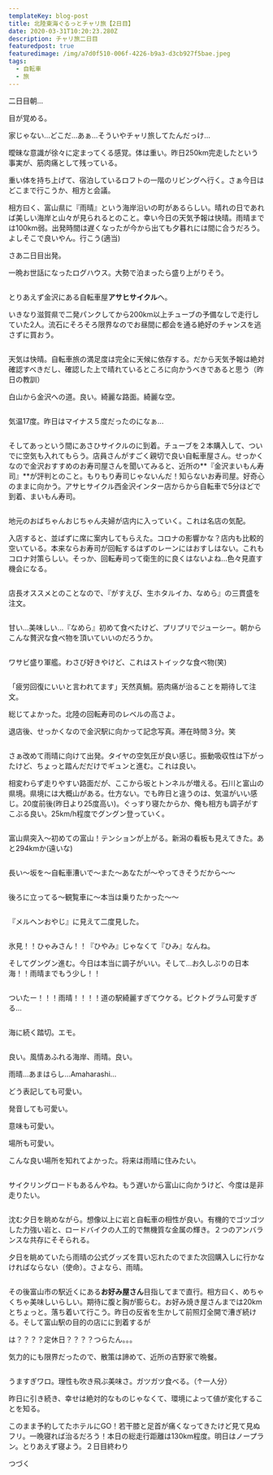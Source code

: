 ```yaml
---
templateKey: blog-post
title: 北陸東海ぐるっとチャリ旅【2日目】
date: 2020-03-31T10:20:23.280Z
description: チャリ旅二日目
featuredpost: true
featuredimage: /img/a7d0f510-006f-4226-b9a3-d3cb927f5bae.jpeg
tags:
  - 自転車
  - 旅
---
```

二日目朝...

目が覚める。

家じゃない…どこだ…あぁ...そういやチャリ旅してたんだっけ…

曖昧な意識が徐々に定まってくる感覚。体は重い。昨日250km完走したという事実が、筋肉痛として残っている。

重い体を持ち上げて、宿泊しているロフトの一階のリビングへ行く。さぁ今日はどこまで行こうか、相方と会議。

相方曰く、富山県に『雨晴』という海岸沿いの町があるらしい。晴れの日であれば美しい海岸と山々が見られるとのこと。幸い今日の天気予報は快晴。雨晴までは100km弱。出発時間は遅くなったが今から出ても夕暮れには間に合うだろう。よしそこで良いやん。行こう(適当)

さあ二日目出発。

一晩お世話になったログハウス。大勢で泊まったら盛り上がりそう。

![]()

とりあえず金沢にある自転車屋**アサヒサイクル**ヘ。

いきなり滋賀県で二発パンクしてから200km以上チューブの予備なしで走行していた2人。流石にそろそろ限界なのでお昼間に都会を通る絶好のチャンスを逃さずに買おう。

![]()

天気は快晴。自転車旅の満足度は完全に天候に依存する。だから天気予報は絶対確認すべきだし、確認した上で晴れているところに向かうべきであると思う（昨日の教訓）

白山から金沢への道。良い。綺麗な路面。綺麗な空。

![]()

気温17度。昨日はマイナス５度だったのになぁ...

![]()

そしてあっという間にあさひサイクルのに到着。チューブを２本購入して、ついでに空気も入れてもらう。店員さんがすごく親切で良い自転車屋さん。せっかくなので金沢おすすめのお寿司屋さんを聞いてみると、近所の**『金沢まいもん寿司』**が評判とのこと。もりもり寿司じゃないんだ！知らないお寿司屋。好奇心のままに向かう。アサヒサイクル西金沢インター店からから自転車で5分ほどで到着、まいもん寿司。

![]()

地元のおばちゃんおじちゃん夫婦が店内に入っていく。これは名店の気配。

入店すると、並ばずに席に案内してもらえた。コロナの影響かな？店内も比較的空いている。本来ならお寿司が回転するはずのレーンにはおすしはない。これもコロナ対策らしい。そっか、回転寿司って衛生的に良くはないよね…色々見直す機会になる。

![]()

店長オススメとのことなので、『がすえび、生ホタルイカ、なめら』の三貫盛を注文。

![]()

甘い...美味しい...『なめら』初めて食べたけど、プリプリでジューシー。朝からこんな贅沢な食べ物を頂いていいのだろうか。

![]()

ワサビ盛り軍艦。わさび好きやけど、これはストイックな食べ物(笑)

![]()

「疲労回復にいいと言われてます」天然真鯛。筋肉痛が治ることを期待して注文。

総じてよかった。北陸の回転寿司のレベルの高さよ。

退店後、せっかくなので金沢駅に向かって記念写真。滞在時間３分。笑

![]()

さぁ改めて雨晴に向けて出発。タイヤの空気圧が良い感じ。振動吸収性は下がったけど、ちょっと踏んだだけでギュンと進む。これは良い。

相変わらず走りやすい路面だが、ここから坂とトンネルが増える。石川と富山の県境。県境には大概山がある。仕方ない。でも昨日と違うのは、気温がいい感じ。20度前後(昨日より25度高い)。ぐっすり寝たからか、俺も相方も調子がすこぶる良い。25km/h程度でグングン登っていく。

![]()

富山県突入〜初めての富山！テンションが上がる。新潟の看板も見えてきた。あと294kmか(遠いな)

![]()

長い〜坂を〜自転車漕いで〜また〜あなたが〜やってきそうだから〜〜

![]()

後ろに立ってる〜観覧車に〜本当は乗りたかった〜〜

![]()

『メルヘンおやじ』に見えて二度見した。

![]()

氷見！！ひゃみさん！！『ひやみ』じゃなくて『ひみ』なんね。

そしてグングン進む。今日は本当に調子がいい。そして...お久しぶりの日本海！！雨晴までもう少し！！

![]()

ついたー！！！雨晴！！！！道の駅綺麗すぎてウケる。ピクトグラム可愛すぎる...

![]()

海に続く踏切。エモ。

![]()

良い。風情あふれる海岸、雨晴。良い。

雨晴…あまはらし…Amaharashi…

どう表記しても可愛い。

発音しても可愛い。

意味も可愛い。

場所も可愛い。

こんな良い場所を知れてよかった。将来は雨晴に住みたい。

![]()

サイクリングロードもあるんやね。もう遅いから富山に向かうけど、今度は是非走りたい。

![]()

沈む夕日を眺めながら。想像以上に岩と自転車の相性が良い。有機的でゴツゴツした力強い岩と、ロードバイクの人工的で無機質な金属の輝き。２つのアンバランスな共存にそそられる。

夕日を眺めていたら雨晴の公式グッズを買い忘れたのでまた次回購入しに行かなければならない（使命）。さよなら、雨晴。

![]()

その後富山市の駅近くにある**お好み屋さん**目指してまで直行。相方曰く、めちゃくちゃ美味しいらしい。期待に腹と胸が膨らむ。お好み焼き屋さんまでは20kmとちょっと。落ち着いて行こう。昨日の反省を生かして前照灯全開で漕ぎ続ける。そして富山駅の目的の店にに到着するが

は？？？？定休日？？？？つらたん。。。

気力的にも限界だったので、散策は諦めて、近所の吉野家で晩餐。

![]()

うますぎワロ。理性も吹き飛ぶ美味さ。ガツガツ食べる。（↑一人分）

昨日に引き続き、幸せは絶対的なものじゃなくて、環境によって値が変化することを知る。

このまま予約してたホテルにGO！若干膝と足首が痛くなってきたけど見て見ぬフリ。一晩寝れば治るだろう！本日の総走行距離は130km程度。明日はノープラン。とりあえず寝よう。２日目終わり

つづく
